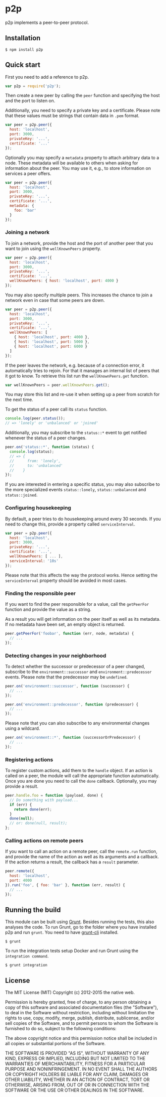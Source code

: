 # p2p

p2p implements a peer-to-peer protocol.

## Installation

    $ npm install p2p

## Quick start

First you need to add a reference to p2p.

```javascript
var p2p = require('p2p');
```

Then create a new peer by calling the `peer` function and specifying the host and the port to listen on.

Additionally, you need to specify a private key and a certificate. Please note that these values must be strings that contain data in `.pem` format.

```javascript
var peer = p2p.peer({
  host: 'localhost',
  port: 3000,
  privateKey: '...',
  certificate: '...'
});
```

Optionally you may specify a `metadata` property to attach arbitrary data to a node. These metadata will be available to others when asking for information about the peer. You may use it, e.g., to store information on services a peer offers.

```javascript
var peer = p2p.peer({
  host: 'localhost',
  port: 3000,
  privateKey: '...',
  certificate: '...',
  metadata: {
    foo: 'bar'
  }
});
```

### Joining a network

To join a network, provide the host and the port of another peer that you want to join using the `wellKnownPeers` property.

```javascript
var peer = p2p.peer({
  host: 'localhost',
  port: 3000,
  privateKey: '...',
  certificate: '...',
  wellKnownPeers: { host: 'localhost', port: 4000 }
});
```

You may also specify multiple peers. This increases the chance to join a network even in case that some peers are down.

```javascript
var peer = p2p.peer({
  host: 'localhost',
  port: 3000,
  privateKey: '...',
  certificate: '...',
  wellKnownPeers: [
    { host: 'localhost', port: 4000 },
    { host: 'localhost', port: 5000 },
    { host: 'localhost', port: 6000 }
  ]
});
```

If the peer leaves the network, e.g. because of a connection error, it automatically tries to rejoin. For that it manages an internal list of peers that it got to know. To retrieve this list run the `wellKnownPeers.get` function.

```javascript
var wellKnownPeers = peer.wellKnownPeers.get();
```

You may store this list and re-use it when setting up a peer from scratch for the next time.

To get the status of a peer call its `status` function.

```javascript
console.log(peer.status());
// => 'lonely' or 'unbalanced' or 'joined'
```

Additionally, you may subscribe to the `status::*` event to get notified whenever the status of a peer changes.

```javascript
peer.on('status::*', function (status) {
  console.log(status);
  // => {
  //      from: 'lonely',
  //      to: 'unbalanced'
  //    }
});
```

If you are interested in entering a specific status, you may also subscribe to the more specialized events `status::lonely`, `status::unbalanced` and `status::joined`.

### Configuring housekeeping

By default, a peer tries to do housekeeping around every 30 seconds. If you need to change this, provide a property called `serviceInterval`.

```javascript
var peer = p2p.peer({
  host: 'localhost',
  port: 3000,
  privateKey: '...',
  certificate: '...',
  wellKnownPeers: [ ... ],
  serviceInterval: '10s'
});
```

Please note that this affects the way the protocol works. Hence setting the `serviceInterval` property should be avoided in most cases.

### Finding the responsible peer

If you want to find the peer responsible for a value, call the `getPeerFor` function and provide the value as a string.

As a result you will get information on the peer itself as well as its metadata. If no metadata have been set, an empty object is returned.

```javascript
peer.getPeerFor('foobar', function (err, node, metadata) {
  // ...
});
```

### Detecting changes in your neighborhood

To detect whether the successor or predecessor of a peer changed, subscribe to the `environment::successor` and `environment::predecessor` events. Please note that the predecessor may be `undefined`.

```javascript
peer.on('environment::successor', function (successor) {
  // ...
});

peer.on('environment::predecessor', function (predecessor) {
  // ...
});
```

Please note that you can also subscribe to any environmental changes using a wildcard.

```javascript
peer.on('environment::*', function (successorOrPredecessor) {
  // ...
});
```

### Registering actions

To register custom actions, add them to the `handle` object. If an action is called on a peer, the module will call the appropriate function automatically. Once you are done you need to call the `done` callback. Optionally, you may provide a result.

```javascript
peer.handle.foo = function (payload, done) {
  // Do something with payload...
  if (err) {
    return done(err);
  }
  done(null);
  // or: done(null, result);
};
```

### Calling actions on remote peers

If you want to call an action on a remote peer, call the `remote.run` function, and provide the name of the action as well as its arguments and a callback. If the action returns a result, the callback has a `result` parameter.

```javascript
peer.remote({
  host: 'localhost',
  port: 4000
}).run('foo', { foo: 'bar' }, function (err, result) {
  // ...
});
```

## Running the build

This module can be built using [Grunt](http://gruntjs.com/). Besides running the tests, this also analyses the code. To run Grunt, go to the folder where you have installed p2p and run `grunt`. You need to have [grunt-cli](https://github.com/gruntjs/grunt-cli) installed.

    $ grunt

To run the integration tests setup Docker and run Grunt using the `integration command`.

    $ grunt integration

## License

The MIT License (MIT)
Copyright (c) 2012-2015 the native web.

Permission is hereby granted, free of charge, to any person obtaining a copy of this software and associated documentation files (the "Software"), to deal in the Software without restriction, including without limitation the rights to use, copy, modify, merge, publish, distribute, sublicense, and/or sell copies of the Software, and to permit persons to whom the Software is furnished to do so, subject to the following conditions:

The above copyright notice and this permission notice shall be included in all copies or substantial portions of the Software.

THE SOFTWARE IS PROVIDED "AS IS", WITHOUT WARRANTY OF ANY KIND, EXPRESS OR IMPLIED, INCLUDING BUT NOT LIMITED TO THE WARRANTIES OF MERCHANTABILITY, FITNESS FOR A PARTICULAR PURPOSE AND NONINFRINGEMENT. IN NO EVENT SHALL THE AUTHORS OR COPYRIGHT HOLDERS BE LIABLE FOR ANY CLAIM, DAMAGES OR OTHER LIABILITY, WHETHER IN AN ACTION OF CONTRACT, TORT OR OTHERWISE, ARISING FROM, OUT OF OR IN CONNECTION WITH THE SOFTWARE OR THE USE OR OTHER DEALINGS IN THE SOFTWARE.
